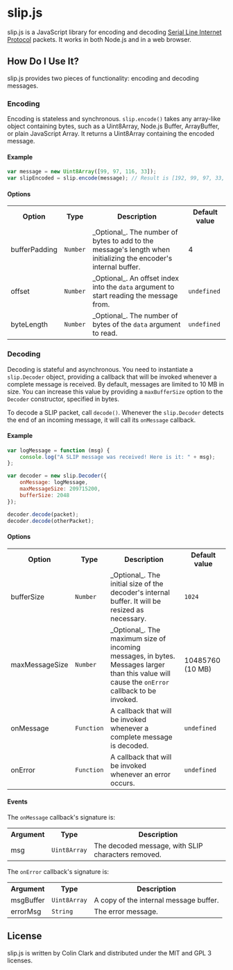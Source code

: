 slip.js
=======

slip.js is a JavaScript library for encoding and decoding [Serial Line Internet Protocol](http://tools.ietf.org/html/rfc1055) packets. It works in both Node.js and in a web browser.

How Do I Use It?
----------------

slip.js provides two pieces of functionality: encoding and decoding messages.

### Encoding

Encoding is stateless and synchronous. `slip.encode()` takes any array-like object containing bytes, such as a Uint8Array, Node.js Buffer, ArrayBuffer, or plain JavaScript Array. It returns a Uint8Array containing the encoded message.

#### Example

```javascript
var message = new Uint8Array([99, 97, 116, 33]);
var slipEncoded = slip.encode(message); // Result is [192, 99, 97, 33, 192]
```

#### Options

<table>
    <tr>
        <th>Option</th>
        <th>Type</th>
        <th>Description</th>
        <th>Default value</th>
    </tr>
    <tr>
        <td>bufferPadding</td>
        <td><code>Number</code></td>
        <td>_Optional_. The number of bytes to add to the message's length when initializing the encoder's internal buffer.</td>
        <td>4</td>
    </tr>
    <tr>
        <td>offset</td>
        <td><code>Number</code></td>
        <td>_Optional_. An offset index into the <code>data</code> argument to start reading the message from.</td>
        <td><code>undefined</code></td>
    </tr>
    <tr>
        <td>byteLength</td>
        <td><code>Number</code></td>
        <td>_Optional_. The number of bytes of the <code>data</code> argument to read.</td>
        <td><code>undefined</code></td>
    </tr>
</table>

### Decoding

Decoding is stateful and asynchronous. You need to instantiate a `slip.Decoder` object, providing a callback that will be invoked whenever a complete message is received. By default, messages are limited to 10 MB in size. You can increase this value by providing a `maxBufferSize` option to the `Decoder` constructor, specified in bytes.

To decode a SLIP packet, call `decode()`. Whenever the `slip.Decoder` detects the end of an incoming message, it will call its `onMessage` callback.

#### Example

```javascript
var logMessage = function (msg) {
    console.log("A SLIP message was received! Here is it: " + msg);
};

var decoder = new slip.Decoder({
    onMessage: logMessage,
    maxMessageSize: 209715200,
    bufferSize: 2048
});

decoder.decode(packet);
decoder.decode(otherPacket);
```

#### Options

<table>
    <tr>
        <th>Option</th>
        <th>Type</th>
        <th>Description</th>
        <th>Default value</th>
    </tr>
    <tr>
        <td>bufferSize</td>
        <td><code>Number</code></td>
        <td>_Optional_. The initial size of the decoder's internal buffer. It will be resized as necessary.</td>
        <td><code>1024</code></td>
    </tr>
    <tr>
        <td>maxMessageSize</td>
        <td><code>Number</code></td>
        <td>_Optional_. The maximum size of incoming messages, in bytes. Messages larger than this value will cause the <code>onError</code> callback to be invoked.</td>
        <td>10485760 (10 MB)</td>
    </tr>
    <tr>
        <td>onMessage</td>
        <td><code>Function</code></td>
        <td>A callback that will be invoked whenever a complete message is decoded.</td>
        <td><code>undefined</code></td>
    </tr>
    <tr>
        <td>onError</td>
        <td><code>Function</code></td>
        <td>A callback that will be invoked whenever an error occurs.</td>
        <td><code>undefined</code></td>
    </tr>
</table>

#### Events

The `onMessage` callback's signature is:

<table>
    <tr>
        <th>Argument</th>
        <th>Type</th>
        <th>Description</th>
    </tr>
    <tr>
        <td>msg</td>
        <td><code>Uint8Array</code></td>
        <td>The decoded message, with SLIP characters removed.</td>
    </tr>
</table>

The `onError` callback's signature is:

<table>
    <tr>
        <th>Argument</th>
        <th>Type</th>
        <th>Description</th>
    </tr>
    <tr>
        <td>msgBuffer</td>
        <td><code>Uint8Array</code></td>
        <td>A copy of the internal message buffer.</td>
    </tr>
    <tr>
        <td>errorMsg</td>
        <td><code>String</code></td>
        <td>The error message.</td>
    </tr>
</table>

License
-------

slip.js is written by Colin Clark and distributed under the MIT and GPL 3 licenses.
